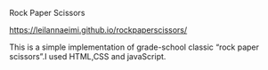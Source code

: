 Rock Paper Scissors

https://leilannaeimi.github.io/rockpaperscissors/

This is a simple implementation of grade-school classic “rock paper scissors”.I used HTML,CSS and javaScript.
